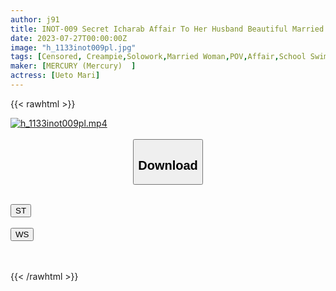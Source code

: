 ```yaml
---
author: j91
title: INOT-009 Secret Icharab Affair To Her Husband Beautiful Married Woman's Instinct Release Juice Covered Icharab Sex Mari Ueto
date: 2023-07-27T00:00:00Z
image: "h_1133inot009pl.jpg"
tags: [Censored, Creampie,Solowork,Married Woman,POV,Affair,School Swimsuit	]
maker: [MERCURY (Mercury)  ]
actress: [Ueto Mari]
---
```



{{< rawhtml >}}

<div class="video" data-videoid="qJpw8pXomPcKD8">
    <a href="javascript:;">
        <img src="https://my.j91.asia/posts/h_1133inot009pl/h_1133inot009pl.jpg" width="WIDTH" height="HEIGHT" alt="h_1133inot009pl.mp4" loading="lazy">
    </a>
</div>

<script type="text/javascript" src="https://j91.asia/asset/on-demand-st.js"></script>

<br>
  <link rel="stylesheet" href="https://j91.asia/asset/bs5.css">
  
  <center>
  <button class="btn btn-primary" type="button" data-bs-toggle="collapse" data-bs-target=".multi-collapse" aria-expanded="false" aria-controls="multiCollapseExample1 multiCollapseExample2"><h2>Download</h2></button></center>
</p>
<div class="row">
  <div class="col">
    <div class="collapse multi-collapse" id="multiCollapseExample1">
      <div class="card card-body">
	      	      <br>
<div class="buttons">  
<a href="https://streamtape.to/v/qJpw8pXomPcKD8"><button class="btn-hover color-3"><i class="fa fa-download"></i> ST</button></a></div>
    </div>
  </div>
</div>
  <div class="col">
    <div class="collapse multi-collapse" id="multiCollapseExample2">
      <div class="card card-body">
	      <br>
<div class="buttons">
    <a href="https://wolfstream.tv/vdkbqcwk1g2d.html"><button class="btn-hover color-9"><i class="fa fa-download"></i> WS</button></a></div>
<br><br>
      </div>
    </div>
  </div>
</div>

{{< /rawhtml >}}